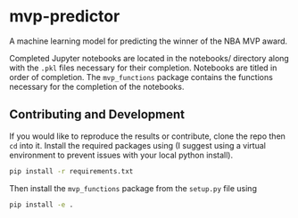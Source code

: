 # mvp-predictor
A machine learning model for predicting the winner of the NBA MVP award.

Completed Jupyter notebooks are located in the notebooks/ directory along with the `.pkl` files necessary for their completion. Notebooks are titled in order of completion. The `mvp_functions` package contains the functions necessary for the completion of the notebooks.

## Contributing and Development
If you would like to reproduce the results or contribute, clone the repo then `cd` into it. Install the required packages using (I suggest using a virtual environment to prevent issues with your local python install).

```bash
pip install -r requirements.txt
```

Then install the `mvp_functions` package from the `setup.py` file using

```bash
pip install -e .
```

